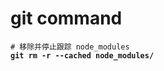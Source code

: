 # git command

<pre class="language-bash"><code class="lang-bash"># 移除并停止跟踪 node_modules
<strong>git rm -r --cached node_modules/
</strong>
</code></pre>

